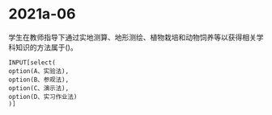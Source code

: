 # 2021a-06
学生在教师指导下通过实地测算、地形测绘、植物栽培和动物饲养等以获得相关学科知识的方法属于()。
```meta-bind
INPUT[select(
option(A、实验法),
option(B、参观法),
option(C、演示法),
option(D、实习作业法)
)]
```